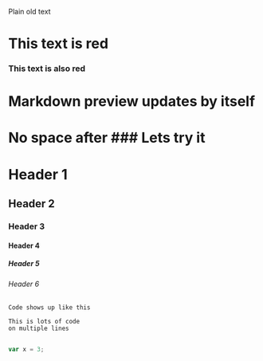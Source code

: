 Plain old text
# This text is red
### This text is also red
# Markdown preview updates by itself #
# No space after ### Lets try it
# Header 1
## Header 2
### Header 3
#### Header 4
##### Header 5
###### Header 6
`Code shows up like this`
```
This is lots of code
on multiple lines


```


```javascript
var x = 3;

```
